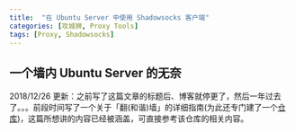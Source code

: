 ```yaml
---
title:  "在 Ubuntu Server 中使用 Shadowsocks 客户端"
categories: [攻城狮, Proxy Tools]
tags: [Proxy, Shadowsocks]
---
```


## 一个墙内 Ubuntu Server 的无奈

2018/12/26 更新：之前写了这篇文章的标题后、博客就停更了，然后一年过去了。。。前段时间写了一个关于「翻(和谐)墙」的详细指南(为此还专门建了一个[仓库](https://github.com/Huang-Libo/Internet))，这篇所想讲的内容已经被涵盖，可直接参考该仓库的相关内容。











